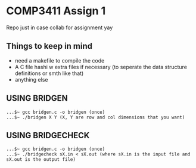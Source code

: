 # COMP3411 Assign 1

Repo just in case collab for assignment yay

## Things to keep in mind

- need a makefile to compile the code
- A C file hashi w extra files if necessary (to seperate the data structure definitions or smth like that)
- anything else

## USING BRIDGEN

``` (terminal)
...$~ gcc bridgen.c -o bridgen (once)
...$~ ./bridgen X Y (X, Y are row and col dimensions that you want)

```

## USING BRIDGECHECK

``` (terminal)
...$~ gcc bridgen.c -o bridgen (once)
...$~ ./bridgecheck sX.in < sX.out (where sX.in is the input file and sX.out is the output file)
```
